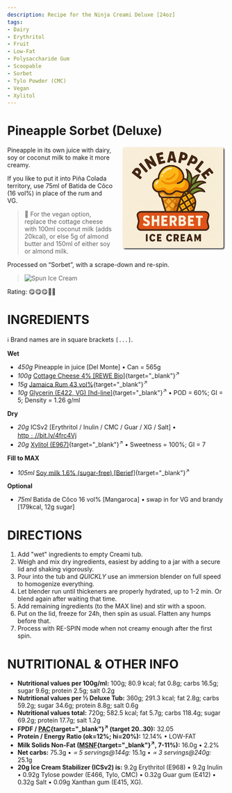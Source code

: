 ```yaml
---
description: Recipe for the Ninja Creami Deluxe [24oz]
tags:
- Dairy
- Erythritol
- Fruit
- Low-Fat
- Polysaccharide Gum
- Scoopable
- Sorbet
- Tylo Powder (CMC)
- Vegan
- Xylitol
---
```

# Pineapple Sorbet (Deluxe)
<img style="float: right; margin-left: 1.5em;" width=240 alt="Logo" src="pineapple_sherbet-ice-cream-logo.png" />

Pineapple in its own juice with dairy, soy or coconut milk to make it more creamy.

If you like to put it into Piña Colada territory, use 75ml of Batida de Côco (16 vol%) in place of the rum and VG.

> 🌿 For the vegan option, replace the cottage cheese with 100ml coconut milk (adds 20kcal),
> or else 5g of almond butter and 150ml of either soy or almond milk.

Processed on “Sorbet”, with a scrape-down and re-spin.

> <img width=360 alt="Spun Ice Cream" src="Pineapple-Sorbet_2025-01-03.jpg" class="zoomable" />

Rating: 😋😋😋🍍🍍

# INGREDIENTS

ℹ️ Brand names are in square brackets `[...]`.

**Wet**

  - _450g_ Pineapple in juice [Del Monte] • Can = 565g
  - _100g_ [Cottage Cheese 4% \[REWE Bio\]](/ice-creamery/info/ingredients/#cottage-cheese){target="_blank"}<sup>↗</sup>
  - _15g_ [Jamaica Rum 43 vol%](/ice-creamery/info/ingredients/#alcohol-ethanol){target="_blank"}<sup>↗</sup>
  - _10g_ [Glycerin (E422, VG) \[hd-line\]](/ice-creamery/info/ingredients/#vegetable-glycerin-glycerol-vg-e422){target="_blank"}<sup>↗</sup> • POD = 60%; GI = 5; Density = 1.26 g/ml

**Dry**

  - _20g_ ICSv2 [Erythritol / Inulin / CMC / Guar / XG / Salt] • [http﹕//bit.ly/4frc4Vj](https://jhermann.github.io/ice-creamery/I/Ice%20Cream%20Stabilizer%20(ICS)/)
  - _20g_ [Xylitol (E967)](/ice-creamery/info/ingredients/#xylitol-e967){target="_blank"}<sup>↗</sup> • Sweetness = 100%; GI = 7

**Fill to MAX**

  - _105ml_ [Soy milk 1.6% (sugar-free) \[Berief\]](/ice-creamery/info/ingredients/#soy-milk){target="_blank"}<sup>↗</sup>

**Optional**

  - _75ml_ Batida de Côco 16 vol% [Mangaroca] • swap in for VG and brandy [179kcal, 12g sugar]

# DIRECTIONS

 1. Add "wet" ingredients to empty Creami tub.
 1. Weigh and mix dry ingredients, easiest by adding to a jar with a secure lid and shaking vigorously.
 1. Pour into the tub and *QUICKLY* use an immersion blender on full speed to homogenize everything.
 1. Let blender run until thickeners are properly hydrated, up to 1-2 min. Or blend again after waiting that time.
 1. Add remaining ingredients (to the MAX line) and stir with a spoon.
 1. Put on the lid, freeze for 24h, then spin as usual. Flatten any humps before that.
 1. Process with RE-SPIN mode when not creamy enough after the first spin.

# NUTRITIONAL & OTHER INFO
- **Nutritional values per 100g/ml:** 100g; 80.9 kcal; fat 0.8g; carbs 16.5g; sugar 9.6g; protein 2.5g; salt 0.2g
- **Nutritional values per ½ Deluxe Tub:** 360g; 291.3 kcal; fat 2.8g; carbs 59.2g; sugar 34.6g; protein 8.8g; salt 0.6g
- **Nutritional values total:** 720g; 582.5 kcal; fat 5.7g; carbs 118.4g; sugar 69.2g; protein 17.7g; salt 1.2g
- **FPDF / [PAC](/ice-creamery/info/glossary/#potere-anti-congelante-pac){target="_blank"}<sup>↗</sup> (target 20..30):** 32.05
- **Protein / Energy Ratio (ok=12%; hi=20%):** 12.14% • LOW-FAT
- **Milk Solids Non-Fat ([MSNF](/ice-creamery/info/glossary/#milk-solids-not-fat-msnf){target="_blank"}<sup>↗</sup>, 7-11%):** 16.0g • 2.2%
- **Net carbs:** 75.3g • *∝ 5 servings@144g:* 15.1g • *∝ 3 servings@240g:* 25.1g
- **20g Ice Cream Stabilizer (ICSv2) is:** 9.2g Erythritol (E968) • 9.2g Inulin • 0.92g Tylose powder (E466, Tylo, CMC) • 0.32g Guar gum (E412) • 0.32g Salt • 0.09g Xanthan gum (E415, XG).
